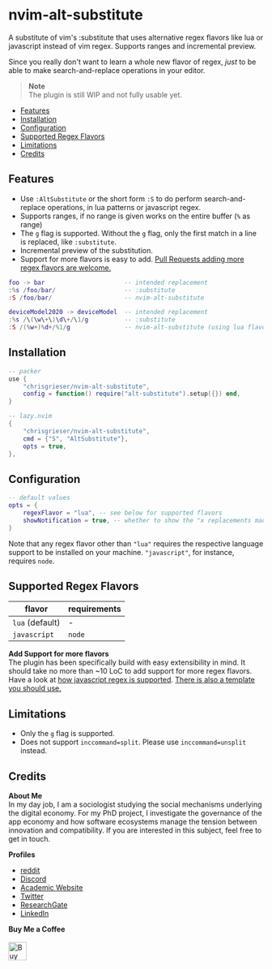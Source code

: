 # nvim-alt-substitute
A substitute of vim's :substitute that uses alternative regex flavors like lua or javascript instead of vim regex. Supports ranges and incremental preview.

<!-- vale Microsoft.Adverbs = NO --><!-- vale RedHat.Contractions = NO -->
Since you really don't want to learn a whole new flavor of regex, *just* to be able to make search-and-replace operations in your editor.

> __Note__  
> The plugin is still WIP and not fully usable yet.

<!--toc:start-->
- [Features](#features)
- [Installation](#installation)
- [Configuration](#configuration)
- [Supported Regex Flavors](#supported-regex-flavors)
- [Limitations](#limitations)
- [Credits](#credits)
<!--toc:end-->

## Features
- Use `:AltSubstitute` or the short form `:S` to do perform search-and-replace
  operations, in lua patterns or javascript regex.
- Supports ranges, if no range is given works on the entire buffer (`%` as range)
- The `g` flag is supported. Without the `g` flag, only the first match in a line is replaced, like `:substitute`.
- Incremental preview of the substitution.
- Support for more flavors is easy to add. [Pull Requests adding more regex flavors are welcome.](#supported-regex-flavors)

```lua
foo -> bar                      -- intended replacement
:%s /foo/bar/                   -- :substitute
:S /foo/bar/                    -- nvim-alt-substitute

deviceModel2020 -> deviceModel  -- intended replacement
:%s /\(\w\+\)\d\+/\1/g          -- :substitute
:S /(%w+)%d+/%1/g               -- nvim-alt-substitute (using lua flavor)
```

## Installation

```lua
-- packer
use {
	"chrisgrieser/nvim-alt-substitute",
	config = function() require("alt-substitute").setup({}) end,
}

-- lazy.nvim
{
	"chrisgrieser/nvim-alt-substitute",
	cmd = {"S", "AltSubstitute"},
	opts = true,
},
```

## Configuration

```lua
-- default values
opts = {
	regexFlavor = "lua", -- see below for supported flavors
	showNotification = true, -- whether to show the "x replacements made" notification
}
```

Note that any regex flavor other than `"lua"` requires the respective language support to be installed on your machine. `"javascript"`, for instance, requires `node`.

## Supported Regex Flavors

| flavor          | requirements |
|-----------------|--------------|
| `lua` (default) | \-           |
| `javascript`    | `node`       |

__Add Support for more flavors__  
The plugin has been specifically build with easy extensibility in mind. It should take no more than ~10 LoC to add support for more regex flavors. Have a look at [how javascript regex is supported](./lua/alt-substitute/regex/javascript.lua). [There is also a template you should use.](./lua/alt-substitute/regex/template.lua)

## Limitations
- Only the `g` flag is supported.
- Does not support `inccommand=split`. Please use `inccommand=unsplit` instead.

## Credits
<!-- vale Google.FirstPerson = NO -->
__About Me__  
In my day job, I am a sociologist studying the social mechanisms underlying the digital economy. For my PhD project, I investigate the governance of the app economy and how software ecosystems manage the tension between innovation and compatibility. If you are interested in this subject, feel free to get in touch.

__Profiles__  
- [reddit](https://www.reddit.com/user/pseudometapseudo)
- [Discord](https://discordapp.com/users/462774483044794368/)
- [Academic Website](https://chris-grieser.de/)
- [Twitter](https://twitter.com/pseudo_meta)
- [ResearchGate](https://www.researchgate.net/profile/Christopher-Grieser)
- [LinkedIn](https://www.linkedin.com/in/christopher-grieser-ba693b17a/)

__Buy Me a Coffee__  
<br>
<a href='https://ko-fi.com/Y8Y86SQ91' target='_blank'><img height='36' style='border:0px;height:36px;' src='https://cdn.ko-fi.com/cdn/kofi1.png?v=3' border='0' alt='Buy Me a Coffee at ko-fi.com' /></a>
